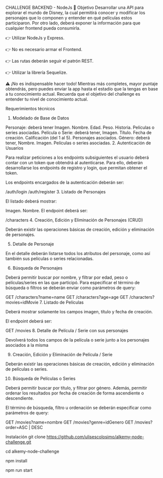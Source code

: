 
CHALLENGE BACKEND - NodeJs 🚀
Objetivo
Desarrollar una API para explorar el mundo de Disney, la cual permitirá conocer y modificar los personajes que lo componen y entender en qué películas estos participaron. Por otro lado, deberá exponer la información para que cualquier frontend pueda consumirla.

👉 Utilizar NodeJs y Express.

👉 No es necesario armar el Frontend.

👉 Las rutas deberán seguir el patrón REST.

👉 Utilizar la librería Sequelize.

⚠️ ¡No es indispensable hacer todo! Mientras más completes, mayor puntaje obtendrás, pero puedes enviar la app hasta el estadío que la tengas en base a tu conocimiento actual. Recuerda que el objetivo del challenge es entender tu nivel de conocimiento actual.

Requerimientos técnicos
1. Modelado de Base de Datos

Personaje: deberá tener
Imagen.
Nombre.
Edad.
Peso.
Historia.
Películas o series asociadas.
Película o Serie: deberá tener,
Imagen.
Título.
Fecha de creación.
Calificación (del 1 al 5).
Personajes asociados.
Género: deberá tener,
Nombre.
Imagen.
Películas o series asociadas.
2. Autenticación de Usuarios

Para realizar peticiones a los endpoints subsiguientes el usuario deberá contar con un token que obtendrá al autenticarse. Para ello, deberán desarrollarse los endpoints de registro y login, que permitan obtener el token.

Los endpoints encargados de la autenticación deberán ser:

/auth/login
/auth/register
3. Listado de Personajes

El listado deberá mostrar:

Imagen.
Nombre.
El endpoint deberá ser:

/characters
4. Creación, Edición y Eliminación de Personajes (CRUD)

Deberán existir las operaciones básicas de creación, edición y eliminación de personajes.

5. Detalle de Personaje

En el detalle deberán listarse todos los atributos del personaje, como así también sus películas o series relacionadas.

6. Búsqueda de Personajes

Deberá permitir buscar por nombre, y filtrar por edad, peso o películas/series en las que participó. Para especificar el término de búsqueda o filtros se deberán enviar como parámetros de query:

GET /characters?name=name
GET /characters?age=age
GET /characters?movies=idMovie
7. Listado de Películas

Deberá mostrar solamente los campos imagen, título y fecha de creación.

El endpoint deberá ser:

GET /movies
8. Detalle de Película / Serie con sus personajes

Devolverá todos los campos de la película o serie junto a los personajes asociados a la misma

9. Creación, Edición y Eliminación de Película / Serie

Deberán existir las operaciones básicas de creación, edición y eliminación de películas o series.

10. Búsqueda de Películas o Series

Deberá permitir buscar por título, y filtrar por género. Además, permitir ordenar los resultados por fecha de creación de forma ascendiente o descendiente.

El término de búsqueda, filtro u ordenación se deberán especificar como parámetros de query:

GET /movies?name=nombre
GET /movies?genre=idGenero
GET /movies?order=ASC | DESC

Instalación
git clone https://github.com/ulisescolosimo/alkemy-node-challenge.git

cd alkemy-node-challenge

npm install

npm run start
